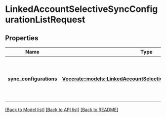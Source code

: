 # LinkedAccountSelectiveSyncConfigurationListRequest

## Properties

Name | Type | Description | Notes
------------ | ------------- | ------------- | -------------
**sync_configurations** | [**Vec<crate::models::LinkedAccountSelectiveSyncConfigurationRequest>**](LinkedAccountSelectiveSyncConfigurationRequest.md) | The selective syncs associated with a linked account. | 

[[Back to Model list]](../README.md#documentation-for-models) [[Back to API list]](../README.md#documentation-for-api-endpoints) [[Back to README]](../README.md)


